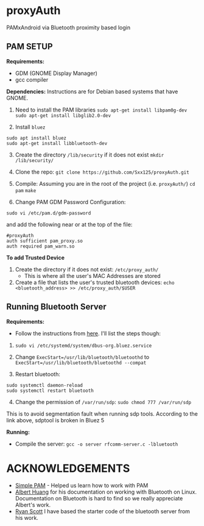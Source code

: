 # proxyAuth
PAMxAndroid via Bluetooth proximity based login

## PAM SETUP
**Requirements:**
* GDM (GNOME Display Manager)
* gcc compiler

**Dependencies:**
Instructions are for Debian based systems that have GNOME.
1. Need to install the PAM libraries
`sudo apt-get install libpam0g-dev`
`sudo apt-get install libglib2.0-dev`

2. Install `bluez`
```
sudo apt install bluez
sudo apt-get install libbluetooth-dev
```

3. Create the directory `/lib/security` if it does not exist
`mkdir /lib/security/`
 
4. Clone the repo:
`git clone https://github.com/Sxx125/proxyAuth.git`

5. Compile:
Assuming you are in the root of the project (i.e. `proxyAuth/`)
`cd pam`
`make`
 
6. Change PAM GDM Password Configuration:
```
sudo vi /etc/pam.d/gdm-password
```
and add the following near or at the top of the file:
```
#proxyAuth
auth sufficient pam_proxy.so
auth required pam_warn.so
```

**To add Trusted Device**
1. Create the directory if it does not exist: `/etc/proxy_auth/`
    * This is where all the user's MAC Addresses are stored
2. Create a file that lists the user's trusted bluetooth devices: `echo <bluetooth_address> >> /etc/proxy_auth/$USER`


## Running Bluetooth Server

**Requirements:**

* Follow the instructions from [here](https://raspberrypi.stackexchange.com/questions/41776/failed-to-connect-to-sdp-server-on-ffffff000000-no-such-file-or-directory). I'll list the steps though:

1. `sudo vi /etc/systemd/system/dbus-org.bluez.service`

2. Change `ExecStart=/usr/lib/bluetooth/bluetoothd` to `ExecStart=/usr/lib/bluetooth/bluetoothd --compat`

3. Restart bluetooth: 
```
sudo systemctl daemon-reload
sudo systemctl restart bluetooth
```

4. Change the permission of `/var/run/sdp`: `sudo chmod 777 /var/run/sdp`

This is to avoid segmentation fault when running sdp tools. According to the link above, sdptool is broken in Bluez 5

**Running:**
* Compile the server: `gcc -o server rfcomm-server.c -lbluetooth`

# ACKNOWLEDGEMENTS
* [Simple PAM](https://github.com/beatgammit/simple-pam) - Helped us learn how to work with PAM
* [Albert Huang](https://people.csail.mit.edu/albert/bluez-intro/) for his documentation on working with Bluetooth on Linux. Documentation on Bluetooth is hard to find so we really appreciate Albert's work.
* [Ryan Scott](https://github.com/RyanGlScott/BluetoothTest) I have based the starter code of the bluetooth server from his work.
